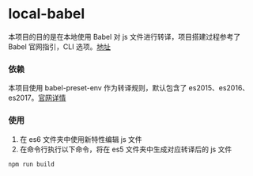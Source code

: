 # local-babel
本项目的目的是在本地使用 Babel 对 js 文件进行转译，项目搭建过程参考了 Babel 官网指引，CLI 选项。[地址](https://babeljs.io/docs/setup/)

### 依赖
本项目使用 babel-preset-env 作为转译规则，默认包含了 es2015、es2016、es2017。[官网详情](https://babeljs.io/docs/plugins/preset-env/)

### 使用
1. 在 es6 文件夹中使用新特性编辑 js 文件
2. 在命令行执行以下命令，将在 es5 文件夹中生成对应转译后的 js 文件
```shell
npm run build
```
